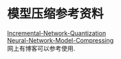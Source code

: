 # 模型压缩参考资料    

[Incremental-Network-Quantization](https://github.com/Zhouaojun/Incremental-Network-Quantization.git)   
[Neural-Network-Model-Compressing](https://github.com/l1a0t1n9/Neural-Network-Model-Compressing.git)   
网上有博客可以参考使用.    